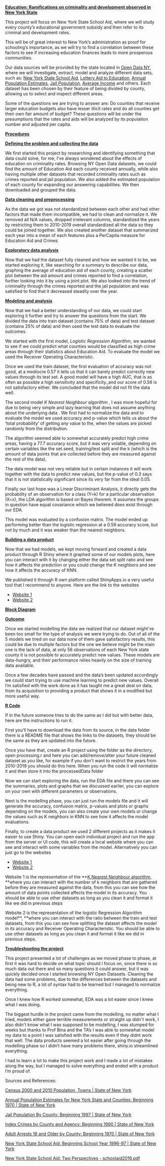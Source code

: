 

**<span style="text-decoration:underline;">Education: Ramifications on criminality and development observed in New York State</span>**

This project will focus on New York State School Aid, where we will study every county’s educational government subsidy and then refer to its criminal and development rates.

 	

This will be of great interest to New York’s administration as proof for schooling’s importance, as we will try to find a correlation between these factors to see if increasing education finances leads to more prosperous communities.

Our data sources will be provided by the state located in [Open Data NY](https://data.ny.gov/), where we will investigate, extract, model and analyze different data sets, such as:  [New York State School Aid](https://data.ny.gov/Government-Finance/New-York-State-School-Aid-Beginning-School-Year-19/9pb8-dg53/data), [Lottery Aid to Education](https://data.ny.gov/Government-Finance/Lottery-Aid-to-Education-Beginning-2002/9ypc-vjiq/data), [Annual Population Estimates](https://data.ny.gov/Government-Finance/Annual-Population-Estimates-for-New-York-State-and/krt9-ym2k), [Jail Population](https://data.ny.gov/Public-Safety/Jail-Population-By-County-Beginning-1997/nymx-kgkndata), [Average Income](https://data.ny.gov/Government-Finance/Average-Income-and-Tax-Liability-of-Full-Year-Resi/2w9v-ejxd/data) and others. Each dataset has been chosen by their feature of being divided by county, allowing us to select and inspect different areas.

Some of the questions we are trying to answer are: Do counties that receive larger  education budgets also have lesser illicit rates and do all counties get their own fair amount of budget? These questions will be under the presumptions that the rates and aids will be analyzed by its population number and adjusted per capita.

**<span style="text-decoration:underline;">Procedures</span>**

**<span style="text-decoration:underline;">Defining the problem and collecting the data</span>**

We first started this project by researching and identifying something that data could solve, for me, I’ve always wondered about the effects of education on criminality rates. Browsing NY Open Data datasets, we could find the amount of Education Aid each county received annually, while also having multiple other datasets that recorded criminality rates such as crimes reported and jail population. We also added the estimated population of each county for expanding our answering capabilities. We then downloaded and grouped the data.

**<span style="text-decoration:underline;">Data cleaning and preprocessing</span>**

As the data we got was not standardized between each other and had other factors that made them incompatible, we had to clean and normalize it. We removed all N/A values, dropped irrelevant columns, standardized the years by restricting them to 2010-2019 overall standardized all the data so they could be joined together. We also created another dataset that summarized each year into a mean of each features plus a PerCapita measure for Education Aid and Crimes

**<span style="text-decoration:underline;">Exploratory data analysis</span>**

Now that we had the dataset fully cleaned and how we wanted it to be, we started exploring it, like searching for a summary to describe our data, graphing the average of education aid of each county, creating a scatter plot between the aid amount and crimes reported to find a correlation, further looking into it by using a joint plot. We also looked into the trend of criminality through the crimes reported and the jail population and was satisfied to find that it decreased steadily over the year.

**<span style="text-decoration:underline;">Modeling and analysis</span>**

Now that we had a better understanding of our data, we could start exploring it further and try to answer the questions from the start.  We divided the data into train dataset (contains 75% of data) and test dataset (contains 25% of data) and then used the test data to evaluate the outcomes.

We started with the first model, _Logistic Regression Algorithm_, we wanted to see if we could predict what counties would be classified as high crime areas through their statistics about Education Aid. To evaluate the model we used the Receiver Operating Characteristic. 

Once we used the train dataset, the first evaluation of accuracy was not good, at a mediocre 0.57 it tells us that it can barely predict correctly new values through its test set. A good model will have a high AUC, that is as often as possible a high sensitivity and specificity.,and our score of 0.56 is not satisfactory either. We concluded that the model did not fit the data well.

The second model _K Nearest Neighbour algorithm_ , I was more hopeful for due to being very simple and lazy learning that does not assume anything about the underlying data . We first had to normalize the data and to evaluate the model we used accuracy and p-value which tells us about the ‘total probability’ of getting any value to the, when the values are picked randomly from the distribution. 

The algorithm seemed able to somewhat accurately predict high crime areas, having a 77.7 accuracy score, but it was very volatile, depending on certain variables like the set.seed, training/test split and the k (which is the amount of data points that are collected before they are measured against the rest of the data).  

The data model was not very reliable but in certain instances it will work together with the data to predict new values, but the p-value of 0.3 says that it is not statistically significant since its very far from the ideal 0.05.

Finally our last hope was a Linear Discriminant Analysis, it directly gets the probability of an observation for a class (Y=k) for a particular observation (X=x), the LDA algorithm is based on Bayes theorem. It assumes the groups in question have equal covariance which we believed does exist through our EDA. 

This model was evaluated by a confusion matrix. The model ended up performing better than the logistic regression at a 0.59 accuracy score, but not by much and it was weaker than the nearest neighbors.

**<span style="text-decoration:underline;">Building a data product</span>**

Now that we had  models, we kept moving forward and created a data product through R Shiny where it graphed some of our models plots, here you can interact with it by changing either the data set split ratio and see how it affects the prediction or you could change the K neighbors and see how it affects the accuracy of KNN. 

We published it through R own platform called ShinyApps.io a very useful tool that I recommend to anyone. Here are the link to the websites 



* [Website 1](https://smalbec.shinyapps.io/knnn/) 
* [Website 2](https://smalbec.shinyapps.io/logreg/)

**<span style="text-decoration:underline;">Block Diagram</span>**

**<span style="text-decoration:underline;">Outcome</span>**

Once we started modelling the data we realized that our dataset might’ve been too small for the type of analysis we were trying to do. Out of all of the 5 models we tried on our data none of them gave satisfactory results, this could be due to multiple factors but the one we believe might be the main one is the lack of data, at only 56 observations of each New York state county it is not possible to accurately predict new values. These models are data-hungry, and their performance relies heavily on the size of training data available. 

Once a few decades have passed and the data’s been updated accordingly we could start trying to use machine learning to predict new values. Overall I’m satisfied with the work done as it has taught me a great deal on data, from its acquisition to providing a product that shows it in a modified but more useful way.

**<span style="text-decoration:underline;">R Code</span>**

If in the future someone tries to do the same as I did but with better data, here are the instructions to run it.

First you’ll have to download the data from its source, in the data folder there is a README file that shows the links to the datasets, they should be the same as they are updated into the future.

Once you have that, create an R project using the folder as the directory, open processing.r and here you can add/remove/alter your future cleaned dataset as you like, for example if you don't want to restrict the years from 2010-2019 you should do this here. When you run the code it will normalize it and then store it into the processedData folder

Now we can start exploring the data, run the EDA file and there you can see the summaries, plots and graphs that we discussed earlier, you can explore on your own with different parameters or observations.

Next is the modelling phase, you can just run the models file and it will generate the accuracy, confusion matrix, p-values and plots or graphs depending on the models, you can also create your own models or change the values such as K neighbors in KNN to see how it affects the model evaluations.

Finally, to create a data product we used 2 different projects as it makes it easier to use Shiny. You can open each individual project and run the app from the server or UI code, this will create a local website where you can see and interact with some variables from the model. Alternatively you can just go to the websites



* [Website 1](https://smalbec.shinyapps.io/knnn/) 
* [Website 2](https://smalbec.shinyapps.io/logreg/)

Website 1 is the representation of the **<span style="text-decoration:underline;">K Nearest Neighbour algorithm, </span>**where you can interact with the number of k neighbors that are gathered before they are measured against the data, from this you can see how the amount of data points collected affects the model in its accuracy. You should be able to use other datasets as long as you clean it and format it like we did in previous steps

Website 2 is the representation of the logistic Regression Algorithm model**, **where you can interact with the ratio between the train and test datasets, from this you can see how splitting the dataset affects the model in its accuracy and Receiver Operating Characteristic. You should be able to use other datasets as long as you clean it and format it like we did in previous steps.

**<span style="text-decoration:underline;">Troubleshooting the project</span>**

This project presented a lot of challenges as we moved phase to phase, at first it was hard to decide on what topic should I focus on, since there is so much data out there and so many questions it could answer, but it was quickly decided once I started browsing NY Open Datasets. Cleaning the data had some problems, due to the differences between the datasets and being new to R, a lot of syntax had to be learned but I managed to normalize everything.

Once I knew how R worked somewhat, EDA was a lot easier since I knew what I was doing. 

The biggest hurdle in the project came from the modelling, no matter what I tried, models either gave terrible measurements or straight up didn't work, I also didn't know what I was supposed to be modelling, I was stumped for weeks but thanks to Prof Bina and the TA’s I was able to somewhat model my data to a point I was satisfied with the results even if they didnt work that well. The data products seemed a lot easier after going through the modelling phase so I didn’t have many problems there, shiny.io streamlined everything. 

I had to learn a lot to make this project work and I made a lot of mistakes along the way, but I managed to solve everything and ended with a product I’m proud of.

Sources and References:

[Census 2000 and 2010 Population, Towns | State of New York](https://data.ny.gov/Government-Finance/Census-2000-and-2010-Population-Towns/fqf5-9nc2/data)

[Annual Population Estimates for New York State and Counties: Beginning 1970 | State of New York](https://data.ny.gov/Government-Finance/Annual-Population-Estimates-for-New-York-State-and/krt9-ym2k)

[Jail Population By County: Beginning 1997 | State of New York](https://data.ny.gov/Public-Safety/Jail-Population-By-County-Beginning-1997/nymx-kgkn/data)

[Index Crimes by County and Agency: Beginning 1990 | State of New York](https://data.ny.gov/Public-Safety/Index-Crimes-by-County-and-Agency-Beginning-1990/ca8h-8gjq/data)

[Adult Arrests 18 and Older by County: Beginning 1970 | State of New York](https://data.ny.gov/Public-Safety/Adult-Arrests-18-and-Older-by-County-Beginning-197/rikd-mt35)

[New York State School Aid: Beginning School Year 1996-97 | State of New York](https://data.ny.gov/Government-Finance/New-York-State-School-Aid-Beginning-School-Year-19/9pb8-dg53/data)

[New York State School Aid: Two Perspectives - schoolaid2016.pdf](https://www.osc.state.ny.us/files/local-government/publications/pdf/schoolaid2016.pdf)
